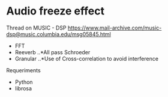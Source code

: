 # Audio freeze effect

Thread on MUSIC - DSP
https://www.mail-archive.com/music-dsp@music.columbia.edu/msg05845.html


- FFT
- Reeverb
..*All pass Schroeder 
- Granular
..*Use of Cross-correlation to avoid interference


Requeriments 

- Python 
- librosa
